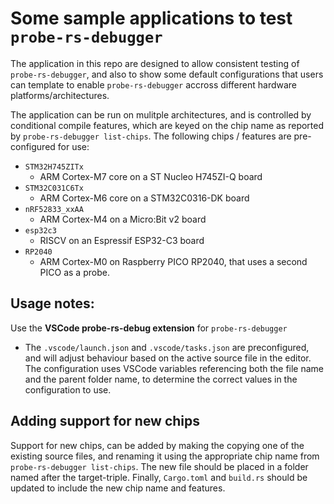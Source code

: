 # Some sample applications to test `probe-rs-debugger`

The application in this repo are designed to allow consistent testing of `probe-rs-debugger`, and also to show some default configurations that users can template to enable `probe-rs-debugger` accross different hardware platforms/architectures.

The application can be run on mulitple architectures, and is controlled by conditional compile features, which are keyed on the chip name as reported by `probe-rs-debugger list-chips`. The following chips / features are pre-configured for use:

- `STM32H745ZITx`
  - ARM Cortex-M7 core on a ST Nucleo H745ZI-Q board
- `STM32C031C6Tx`
  - ARM Cortex-M6 core on a STM32C0316-DK board
- `nRF52833_xxAA`
  - ARM Cortex-M4 on a Micro:Bit v2 board
- `esp32c3`
  - RISCV on an Espressif ESP32-C3 board
- `RP2040`
  - ARM Cortex-M0 on Raspberry PICO RP2040, that uses a second PICO as a probe.

## Usage notes:

Use the **VSCode probe-rs-debug extension** for `probe-rs-debugger`

- The `.vscode/launch.json` and `.vscode/tasks.json` are preconfigured, and will adjust behaviour based on the active source file in the editor. The configuration uses VSCode variables referencing both the file name and the parent folder name, to determine the correct values in the configuration to use.

## Adding support for new chips

Support for new chips, can be added by making the copying one of the existing source files, and renaming it using the appropriate chip name from `probe-rs-debugger list-chips`. The new file should be placed in a folder named after the target-triple. Finally, `Cargo.toml` and `build.rs` should be updated to include the new chip name and features.
